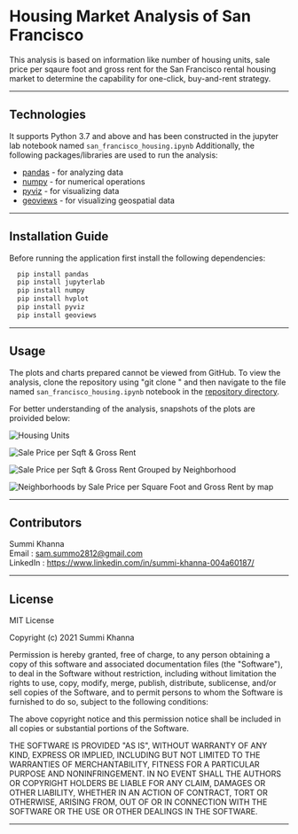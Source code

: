 # Housing Market Analysis of San Francisco

This analysis is based on information like number of housing units, sale price per sqaure foot and gross rent for the San Francisco rental housing market to determine the capability for one-click, buy-and-rent strategy.


---

## Technologies

It supports Python 3.7 and above and has been constructed in the jupyter lab notebook named ```san_francisco_housing.ipynb```
Additionally, the following packages/libraries are used to run the analysis:

- [pandas](https://pypi.org/project/pandas/) - for analyzing data
- [numpy](https://pypi.org/project/numpy/) - for numerical operations
- [pyviz](https://pypi.org/project/pyviz/) - for visualizing data
- [geoviews](https://pypi.org/project/geoviews/) - for visualizing geospatial data


---

## Installation Guide

Before running the application first install the following dependencies:

```python
  pip install pandas
  pip install jupyterlab 
  pip install numpy
  pip install hvplot
  pip install pyviz
  pip install geoviews

```
---

## Usage

The plots and charts prepared cannot be viewed from GitHub. To view the analysis, clone the repository using "git clone <link>" and then navigate to the file named ```san_francisco_housing.ipynb``` notebook in the [repository directory](https://github.com/Summi-Khanna/Challenge-6).

For better understanding of the analysis, snapshots of the plots are proivided below:

![Housing Units](Images/Housing_units.png)  


![Sale Price per Sqft & Gross Rent](Images/Housing_price.png)  


![Sale Price per Sqft & Gross Rent Grouped by Neighborhood](Images/Neighborhood.png)  


![Neighborhoods by Sale Price per Square Foot and Gross Rent by map](Images/Map.png)  


---

## Contributors
 
Summi Khanna  
Email : sam.summo2812@gmail.com  
LinkedIn : https://www.linkedin.com/in/summi-khanna-004a60187/

---

## License

MIT License

Copyright (c) 2021 Summi Khanna

Permission is hereby granted, free of charge, to any person obtaining a copy
of this software and associated documentation files (the "Software"), to deal
in the Software without restriction, including without limitation the rights
to use, copy, modify, merge, publish, distribute, sublicense, and/or sell
copies of the Software, and to permit persons to whom the Software is
furnished to do so, subject to the following conditions:

The above copyright notice and this permission notice shall be included in all
copies or substantial portions of the Software.

THE SOFTWARE IS PROVIDED "AS IS", WITHOUT WARRANTY OF ANY KIND, EXPRESS OR
IMPLIED, INCLUDING BUT NOT LIMITED TO THE WARRANTIES OF MERCHANTABILITY,
FITNESS FOR A PARTICULAR PURPOSE AND NONINFRINGEMENT. IN NO EVENT SHALL THE
AUTHORS OR COPYRIGHT HOLDERS BE LIABLE FOR ANY CLAIM, DAMAGES OR OTHER
LIABILITY, WHETHER IN AN ACTION OF CONTRACT, TORT OR OTHERWISE, ARISING FROM,
OUT OF OR IN CONNECTION WITH THE SOFTWARE OR THE USE OR OTHER DEALINGS IN THE
SOFTWARE.

---
